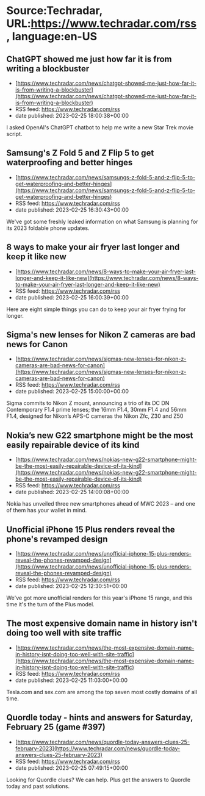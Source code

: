 # Source:Techradar, URL:https://www.techradar.com/rss, language:en-US

## ChatGPT showed me just how far it is from writing a blockbuster
 - [https://www.techradar.com/news/chatgpt-showed-me-just-how-far-it-is-from-writing-a-blockbuster](https://www.techradar.com/news/chatgpt-showed-me-just-how-far-it-is-from-writing-a-blockbuster)
 - RSS feed: https://www.techradar.com/rss
 - date published: 2023-02-25 18:00:38+00:00

I asked OpenAI's ChatGPT chatbot to help me write a new Star Trek movie script.

## Samsung's Z Fold 5 and Z Flip 5 to get waterproofing and better hinges
 - [https://www.techradar.com/news/samsungs-z-fold-5-and-z-flip-5-to-get-waterproofing-and-better-hinges](https://www.techradar.com/news/samsungs-z-fold-5-and-z-flip-5-to-get-waterproofing-and-better-hinges)
 - RSS feed: https://www.techradar.com/rss
 - date published: 2023-02-25 16:30:43+00:00

We've got some freshly leaked information on what Samsung is planning for its 2023 foldable phone updates.

## 8 ways to make your air fryer last longer and keep it like new
 - [https://www.techradar.com/news/8-ways-to-make-your-air-fryer-last-longer-and-keep-it-like-new](https://www.techradar.com/news/8-ways-to-make-your-air-fryer-last-longer-and-keep-it-like-new)
 - RSS feed: https://www.techradar.com/rss
 - date published: 2023-02-25 16:00:39+00:00

Here are eight simple things you can do to keep your air fryer frying for longer.

## Sigma's new lenses for Nikon Z cameras are bad news for Canon
 - [https://www.techradar.com/news/sigmas-new-lenses-for-nikon-z-cameras-are-bad-news-for-canon](https://www.techradar.com/news/sigmas-new-lenses-for-nikon-z-cameras-are-bad-news-for-canon)
 - RSS feed: https://www.techradar.com/rss
 - date published: 2023-02-25 15:00:00+00:00

Sigma commits to Nikon Z mount, announcing a trio of its DC DN Contemporary F1.4 prime lenses; the 16mm F1.4, 30mm F1.4 and 56mm F1.4, designed for Nikon’s APS-C cameras the Nikon Zfc, Z30 and Z50

## Nokia’s new G22 smartphone might be the most easily repairable device of its kind
 - [https://www.techradar.com/news/nokias-new-g22-smartphone-might-be-the-most-easily-repairable-device-of-its-kind](https://www.techradar.com/news/nokias-new-g22-smartphone-might-be-the-most-easily-repairable-device-of-its-kind)
 - RSS feed: https://www.techradar.com/rss
 - date published: 2023-02-25 14:00:08+00:00

Nokia has unveiled three new smartphones ahead of MWC 2023 – and one of them has your wallet in mind.

## Unofficial iPhone 15 Plus renders reveal the phone's revamped design
 - [https://www.techradar.com/news/unofficial-iphone-15-plus-renders-reveal-the-phones-revamped-design](https://www.techradar.com/news/unofficial-iphone-15-plus-renders-reveal-the-phones-revamped-design)
 - RSS feed: https://www.techradar.com/rss
 - date published: 2023-02-25 12:30:51+00:00

We've got more unofficial renders for this year's iPhone 15 range, and this time it's the turn of the Plus model.

## The most expensive domain name in history isn't doing too well with site traffic
 - [https://www.techradar.com/news/the-most-expensive-domain-name-in-history-isnt-doing-too-well-with-site-traffic](https://www.techradar.com/news/the-most-expensive-domain-name-in-history-isnt-doing-too-well-with-site-traffic)
 - RSS feed: https://www.techradar.com/rss
 - date published: 2023-02-25 11:03:00+00:00

Tesla.com and sex.com are among the top seven most costly domains of all time.

## Quordle today - hints and answers for Saturday, February 25 (game #397)
 - [https://www.techradar.com/news/quordle-today-answers-clues-25-february-2023](https://www.techradar.com/news/quordle-today-answers-clues-25-february-2023)
 - RSS feed: https://www.techradar.com/rss
 - date published: 2023-02-25 07:49:15+00:00

Looking for Quordle clues? We can help. Plus get the answers to Quordle today and past solutions.

